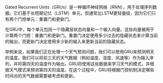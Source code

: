 Gated Recurrent Units（GRUs）是一种循环神经网络（RNN），用于处理序列数据。它们基于长短期记忆（LSTM）单元，但通常比LSTM更轻量级，因为它们只有两个门控单元：重置门和更新门。

在GRU中，每个单元包括一个隐藏层状态向量和一个输入向量。这些向量被用于计算两个门控：重置门和更新门。重置门决定使用多少过去的隐藏状态来计算当前的输出，而更新门决定使用多少新的输入来更新当前的隐藏状态。

举例来说，如果我们正在处理一个天气预测问题，我们可以使用GRU来预测明天的温度。我们可以将前三天的天气数据（例如温度、湿度、风速等）作为输入序列，并将第四天的温度作为输出。GRU将使用这些数据来学习天气的模式，并根据天气模式来预测第四天的温度。在这个过程中，GRU将根据门控机制决定哪些时间点的天气数据需要被考虑和更新。
